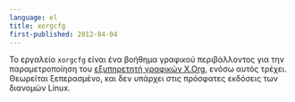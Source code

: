 ```yaml
---
language: el
title: xorgcfg
first-published: 2012-04-04
---
```


Το εργαλείο `xorgcfg` είναι ένα βοήθημα γραφικού περιβάλλοντος για την παραμετροποίηση του
[εξυπηρετητή γραφικών X.Org](/posts/x-org/), ενόσω αυτός τρέχει. Θεωρείται ξεπερασμένο, και δεν υπάρχει στις πρόσφατες
εκδόσεις των διανομών Linux. 
